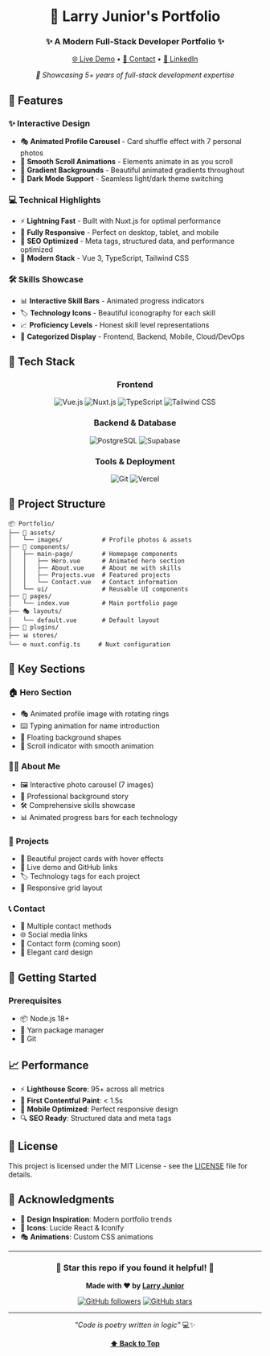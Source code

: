 <div align="center">

# 🚀 Larry Junior's Portfolio

### ✨ A Modern Full-Stack Developer Portfolio ✨

[🌐 Live Demo](https://larryjunior.vercel.app) • [📧 Contact](mailto:larryjunior21@hotmail.com) • [💼 LinkedIn](https://www.linkedin.com/in/larryjunior2121/)

*🎯 Showcasing 5+ years of full-stack development expertise*

</div>

## 🎨 Features

### ✨ **Interactive Design**
- 🎭 **Animated Profile Carousel** - Card shuffle effect with 7 personal photos
- 🌊 **Smooth Scroll Animations** - Elements animate in as you scroll
- 🎨 **Gradient Backgrounds** - Beautiful animated gradients throughout
- 🌙 **Dark Mode Support** - Seamless light/dark theme switching

### 💻 **Technical Highlights**
- ⚡ **Lightning Fast** - Built with Nuxt.js for optimal performance
- 📱 **Fully Responsive** - Perfect on desktop, tablet, and mobile
- 🎯 **SEO Optimized** - Meta tags, structured data, and performance optimized
- 🔧 **Modern Stack** - Vue 3, TypeScript, Tailwind CSS

### 🛠️ **Skills Showcase**
- 📊 **Interactive Skill Bars** - Animated progress indicators
- 🏷️ **Technology Icons** - Beautiful iconography for each skill
- 📈 **Proficiency Levels** - Honest skill level representations
- 🎨 **Categorized Display** - Frontend, Backend, Mobile, Cloud/DevOps

## 🚀 Tech Stack

<div align="center">

### Frontend
![Vue.js](https://img.shields.io/badge/Vue.js-35495E?style=flat&logo=vue.js&logoColor=4FC08D) 
![Nuxt.js](https://img.shields.io/badge/Nuxt.js-002E3B?style=flat&logo=nuxt&logoColor=#00DC82)
![TypeScript](https://img.shields.io/badge/TypeScript-007ACC?style=flat&logo=typescript&logoColor=white)
![Tailwind CSS](https://img.shields.io/badge/Tailwind_CSS-38B2AC?style=flat&logo=tailwind-css&logoColor=white)

### Backend & Database
![PostgreSQL](https://img.shields.io/badge/PostgreSQL-316192?style=flat&logo=postgresql&logoColor=white)
![Supabase](https://img.shields.io/badge/Supabase-3ECF8E?style=flat&logo=supabase&logoColor=white)

### Tools & Deployment
![Git](https://img.shields.io/badge/Git-F05032?style=flat&logo=git&logoColor=white)
![Vercel](https://img.shields.io/badge/Vercel-000000?style=flat&logo=vercel&logoColor=white)

</div>

## 📁 Project Structure

```
📦 Portfolio/
├── 🎨 assets/
│   └── images/           # Profile photos & assets
├── 🧩 components/
│   ├── main-page/        # Homepage components
│   │   ├── Hero.vue      # Animated hero section
│   │   ├── About.vue     # About me with skills
│   │   ├── Projects.vue  # Featured projects
│   │   └── Contact.vue   # Contact information
│   └── ui/               # Reusable UI components
├── 📄 pages/
│   └── index.vue         # Main portfolio page
├── 🎭 layouts/
│   └── default.vue       # Default layout
├── 🔧 plugins/
├── 📊 stores/
└── ⚙️ nuxt.config.ts     # Nuxt configuration
```

## 🎯 Key Sections

### 🏠 **Hero Section**
- 🎭 Animated profile image with rotating rings
- ⌨️ Typing animation for name introduction
- 🎨 Floating background shapes
- 📍 Scroll indicator with smooth animation

### 👨‍💻 **About Me**
- 🖼️ Interactive photo carousel (7 images)
- 📝 Professional background story
- 🛠️ Comprehensive skills showcase
- 📊 Animated progress bars for each technology

### 💼 **Projects**
- 🎨 Beautiful project cards with hover effects
- 🔗 Live demo and GitHub links
- 🏷️ Technology tags for each project
- 📱 Responsive grid layout

### 📞 **Contact**
- 📧 Multiple contact methods
- 🌐 Social media links
- 📝 Contact form (coming soon)
- 🎨 Elegant card design

## 🚀 Getting Started

### Prerequisites
- 📦 Node.js 18+ 
- 🧶 Yarn package manager
- 🔧 Git

## 📈 Performance

- ⚡ **Lighthouse Score**: 95+ across all metrics
- 🚀 **First Contentful Paint**: < 1.5s
- 📱 **Mobile Optimized**: Perfect responsive design
- 🔍 **SEO Ready**: Structured data and meta tags

## 📄 License

This project is licensed under the MIT License - see the [LICENSE](LICENSE) file for details.

## 🙏 Acknowledgments

- 🎨 **Design Inspiration**: Modern portfolio trends
- 🔧 **Icons**: Lucide React & Iconify
- 🎭 **Animations**: Custom CSS animations

---

<div align="center">

### 🌟 **Star this repo if you found it helpful!** 🌟

**Made with ❤️ by [Larry Junior](https://github.com/LarryJunior21)**

[![GitHub followers](https://img.shields.io/github/followers/LarryJunior21?style=social)](https://github.com/LarryJunior21)
[![GitHub stars](https://img.shields.io/github/stars/LarryJunior21/Portfolio?style=social)](https://github.com/LarryJunior21/Portfolio)

</div>

---

<div align="center">

*"Code is poetry written in logic"* 💻✨

**[⬆ Back to Top](#-larry-juniors-portfolio)**

</div>
